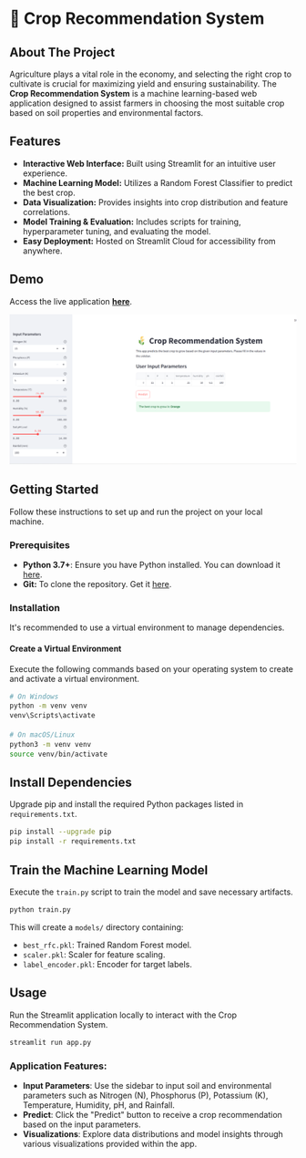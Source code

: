 # 🌾 Crop Recommendation System

## About The Project

Agriculture plays a vital role in the economy, and selecting the right crop to cultivate is crucial for maximizing yield and ensuring sustainability. The **Crop Recommendation System** is a machine learning-based web application designed to assist farmers in choosing the most suitable crop based on soil properties and environmental factors.

## Features

- **Interactive Web Interface:** Built using Streamlit for an intuitive user experience.
- **Machine Learning Model:** Utilizes a Random Forest Classifier to predict the best crop.
- **Data Visualization:** Provides insights into crop distribution and feature correlations.
- **Model Training & Evaluation:** Includes scripts for training, hyperparameter tuning, and evaluating the model.
- **Easy Deployment:** Hosted on Streamlit Cloud for accessibility from anywhere.

## Demo

Access the live application [**here**](https://croprecommendationappgit-3mimxcnmiukx7tzk6bcejf.streamlit.app/).

![App Screenshot](assets/app_screenshot.png)

## Getting Started

Follow these instructions to set up and run the project on your local machine.

### Prerequisites

- **Python 3.7+**: Ensure you have Python installed. You can download it [here](https://www.python.org/downloads/).
- **Git:** To clone the repository. Get it [here](https://git-scm.com/downloads).

### Installation

It's recommended to use a virtual environment to manage dependencies.

#### Create a Virtual Environment

Execute the following commands based on your operating system to create and activate a virtual environment.


```bash
# On Windows
python -m venv venv
venv\Scripts\activate

# On macOS/Linux
python3 -m venv venv
source venv/bin/activate
```

## Install Dependencies
Upgrade pip and install the required Python packages listed in `requirements.txt`.


```bash
pip install --upgrade pip
pip install -r requirements.txt
```

## Train the Machine Learning Model
Execute the `train.py` script to train the model and save necessary artifacts.

```bash
python train.py
```

This will create a `models/` directory containing:

- `best_rfc.pkl`: Trained Random Forest model.
- `scaler.pkl`: Scaler for feature scaling.
- `label_encoder.pkl`: Encoder for target labels.

## Usage
Run the Streamlit application locally to interact with the Crop Recommendation System.

```bash
streamlit run app.py
```

### Application Features:
- **Input Parameters**: Use the sidebar to input soil and environmental parameters such as Nitrogen (N), Phosphorus (P), Potassium (K), Temperature, Humidity, pH, and Rainfall.
- **Predict**: Click the "Predict" button to receive a crop recommendation based on the input parameters.
- **Visualizations**: Explore data distributions and model insights through various visualizations provided within the app.
